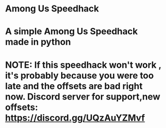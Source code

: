 # Among Us Speedhack
# A simple Among Us Speedhack made in python
# NOTE: If this speedhack won't work , it's probably because you were too late and the offsets are bad right now. Discord server for support,new offsets: https://discord.gg/UQzAuYZMvf
